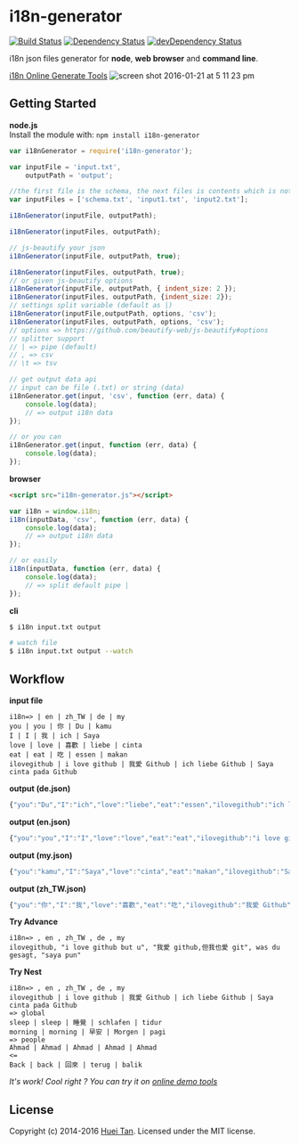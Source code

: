 # i18n-generator 
[![Build Status](https://secure.travis-ci.org/huei90/i18n-generator.png?branch=master)](http://travis-ci.org/huei90/i18n-generator)
[![Dependency Status](https://david-dm.org/huei90/i18n-generator.svg)](https://david-dm.org/huei90/i18n-generator)
[![devDependency Status](https://david-dm.org/huei90/i18n-generator/dev-status.svg)](https://david-dm.org/huei90/i18n-generator#info=devDependencies)

i18n json files generator for **node**, **web browser** and **command line**.

[i18n Online Generate Tools](http://huei90.github.io/i18n-generator)
![screen shot 2016-01-21 at 5 11 23 pm](https://cloud.githubusercontent.com/assets/2560096/12476009/bce5cf48-c061-11e5-93d9-94a9176e3377.png)

## Getting Started

**node.js**<br/>
Install the module with: `npm install i18n-generator`

```javascript
var i18nGenerator = require('i18n-generator');

var inputFile = 'input.txt',
    outputPath = 'output';

//the first file is the schema, the next files is contents which is not need a schema
var inputFiles = ['schema.txt', 'input1.txt', 'input2.txt']; 

i18nGenerator(inputFile, outputPath);

i18nGenerator(inputFiles, outputPath);

// js-beautify your json
i18nGenerator(inputFile, outputPath, true);

i18nGenerator(inputFiles, outputPath, true);
// or given js-beautify options
i18nGenerator(inputFile, outputPath, { indent_size: 2 });
i18nGenerator(inputFiles, outputPath, {indent_size: 2});
// settings split variable (default as |)
i18nGenerator(inputFile,outputPath, options, 'csv');
i18nGenerator(inputFiles, outputPath, options, 'csv');
// options => https://github.com/beautify-web/js-beautify#options
// splitter support
// | => pipe (default)
// , => csv
// \t => tsv

// get output data api
// input can be file (.txt) or string (data)
i18nGenerator.get(input, 'csv', function (err, data) {
    console.log(data);
    // => output i18n data
});

// or you can
i18nGenerator.get(input, function (err, data) {
	console.log(data);
});
```

**browser**

```html
<script src="i18n-generator.js"></script>
```

```js
var i18n = window.i18n;
i18n(inputData, 'csv', function (err, data) {
    console.log(data);
    // => output i18n data
});

// or easily
i18n(inputData, function (err, data) {
	console.log(data);
	// => split default pipe |
});
```

**cli**
```bash
$ i18n input.txt output

# watch file
$ i18n input.txt output --watch
```

## Workflow

**input file**
```
i18n=> | en | zh_TW | de | my
you | you | 你 | Du | kamu
I | I | 我 | ich | Saya
love | love | 喜歡 | liebe | cinta
eat | eat | 吃 | essen | makan
ilovegithub | i love github | 我愛 Github | ich liebe Github | Saya cinta pada Github
```

**output (de.json)**
```js
{"you":"Du","I":"ich","love":"liebe","eat":"essen","ilovegithub":"ich liebe Github"}
```
**output (en.json)**
```js
{"you":"you","I":"I","love":"love","eat":"eat","ilovegithub":"i love github"}
```
**output (my.json)**
```js
{"you":"kamu","I":"Saya","love":"cinta","eat":"makan","ilovegithub":"Saya cinta pada Github"}
```
**output (zh_TW.json)**
```js
{"you":"你","I":"我","love":"喜歡","eat":"吃","ilovegithub":"我愛 Github"}
```

**Try Advance**
```
i18n=> , en , zh_TW , de , my
ilovegithub, "i love github but u", "我愛 github,但我也愛 git", was du gesagt, "saya pun"
```

**Try Nest**
```
i18n=> , en , zh_TW , de , my
ilovegithub | i love github | 我愛 Github | ich liebe Github | Saya cinta pada Github
=> global
sleep | sleep | 睡覺 | schlafen | tidur
morning | morning | 早安 | Morgen | pagi
=> people
Ahmad | Ahmad | Ahmad | Ahmad | Ahmad
<=
Back | back | 回來 | terug | balik
```

*It's work! Cool right ? You can try it on [online demo tools](http://huei90.github.io/i18n-generator)*

## License
Copyright (c) 2014-2016 [Huei Tan](https://github.com/huei90). Licensed under the MIT license.

